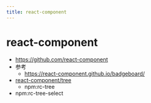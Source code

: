 ```yaml
---
title: react-component
---
```



# react-component

- https://github.com/react-component
- 参考
  - https://react-component.github.io/badgeboard/
- [react-component/tree](https://github.com/react-component/tree)
  - npm:rc-tree
- npm:rc-tree-select
